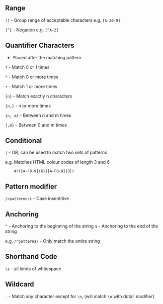 ## Range

`[]` - Group range of acceptable characters e.g. `[A-Z0-9]`

`[^]` - Negation e.g. `[^A-Z]`


## Quantifier Characters

- Placed after the matching pattern

`?` - Match 0 or 1 times

`*` - Match 0 or more times

`+` - Match 1 or more times

`{n}` - Match exactly n characters

`{n,}` - n or more times

`{n, m}` - Between n and m times

`{,m}` - Between 0 and m times

## Conditional

`|` - OR, can be used to match two sets of patterns

e.g. Matches HTML colour codes of length 3 and 6
```
    #?([A-F0-9]{6}|[A-F0-9]{3})
```

## Pattern modifier

`/<pattern>/i` - Case insentitive

## Anchoring

`^` - Anchoring to the beginning of the string
`$` - Anchoring to the end of the string

e.g. `/^pattern$/` - Only match the entire string

## Shorthand Code

`\s` - all kinds of whitespace

## Wildcard

`.` - Match any character except for `\n`, (will match `\n` with dotall modifier)